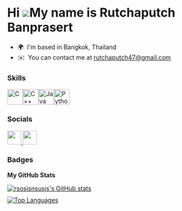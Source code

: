 Hi ![](https://user-images.githubusercontent.com/18350557/176309783-0785949b-9127-417c-8b55-ab5a4333674e.gif)My name is Rutchaputch Banprasert
==============================================================================================================================================

* 🌍  I'm based in Bangkok, Thailand
* ✉️  You can contact me at [rutchaputch47@gmail.com](mailto:rutchaputch47@gmail.com)

### Skills


<p align="left">
<a href="https://docs.microsoft.com/en-us/cpp/?view=msvc-170" target="_blank" rel="noreferrer"><img src="https://raw.githubusercontent.com/danielcranney/readme-generator/main/public/icons/skills/c-colored.svg" width="36" height="36" alt="C" /></a><a href="https://docs.microsoft.com/en-us/cpp/?view=msvc-170" target="_blank" rel="noreferrer"><img src="https://raw.githubusercontent.com/danielcranney/readme-generator/main/public/icons/skills/cplusplus-colored.svg" width="36" height="36" alt="C++" /></a><a href="https://www.oracle.com/java/" target="_blank" rel="noreferrer"><img src="https://raw.githubusercontent.com/danielcranney/readme-generator/main/public/icons/skills/java-colored.svg" width="36" height="36" alt="Java" /></a><a href="https://www.python.org/" target="_blank" rel="noreferrer"><img src="https://raw.githubusercontent.com/danielcranney/readme-generator/main/public/icons/skills/python-colored.svg" width="36" height="36" alt="Python" /></a>
</p>


### Socials

<p align="left"> <a href="https://www.github.com/rsosisnsusjs" target="_blank" rel="noreferrer"> <picture> <source media="(prefers-color-scheme: dark)" srcset="https://raw.githubusercontent.com/danielcranney/readme-generator/main/public/icons/socials/github-dark.svg" /> <source media="(prefers-color-scheme: light)" srcset="https://raw.githubusercontent.com/danielcranney/readme-generator/main/public/icons/socials/github.svg" /> <img src="https://raw.githubusercontent.com/danielcranney/readme-generator/main/public/icons/socials/github.svg" width="32" height="32" /> </picture> </a> <a href="http://www.instagram.com/rsosisnsusjs" target="_blank" rel="noreferrer"> <picture> <source media="(prefers-color-scheme: dark)" srcset="https://raw.githubusercontent.com/danielcranney/readme-generator/main/public/icons/socials/instagram-dark.svg" /> <source media="(prefers-color-scheme: light)" srcset="https://raw.githubusercontent.com/danielcranney/readme-generator/main/public/icons/socials/instagram.svg" /> <img src="https://raw.githubusercontent.com/danielcranney/readme-generator/main/public/icons/socials/instagram.svg" width="32" height="32" /> </picture> </a></p>

### Badges

<b>My GitHub Stats</b>

<div>
  <a href="http://www.github.com/rsosisnsusjs">
    <img src="https://github-readme-stats.vercel.app/api?username=rsosisnsusjs&show_icons=true&hide=&count_private=true&title_color=0891b2&text_color=ffffff&icon_color=0891b2&bg_color=402b74&hide_border=true&show_icons=true" alt="rsosisnsusjs's GitHub stats" />
  </a>
</div>

<div style="margin-top: 10px;">
  <a href="https://github.com/rsosisnsusjs">
    <img src="https://github-readme-stats.vercel.app/api/top-langs/?username=rsosisnsusjs&langs_count=10&title_color=0891b2&text_color=ffffff&icon_color=0891b2&bg_color=402b74&hide_border=true&locale=en&custom_title=Top%20%Languages" alt="Top Languages" />
  </a>
</div>


